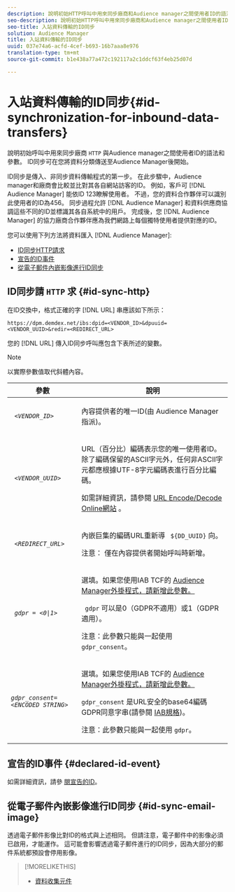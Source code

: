 ```yaml
---
description: 說明初始HTTP呼叫中用來同步廠商和Audience manager之間使用者ID的語法和參數。 ID同步可在您將資料分類傳送至Audience Manager後開始。
seo-description: 說明初始HTTP呼叫中用來同步廠商和Audience manager之間使用者ID的語法和參數。 ID同步可在您將資料分類傳送至Audience Manager後開始。
seo-title: 入站資料傳輸的ID同步
solution: Audience Manager
title: 入站資料傳輸的ID同步
uuid: 037e74a6-acfd-4cef-b693-16b7aaa8e976
translation-type: tm+mt
source-git-commit: b1e438a77a472c192117a2c1ddcf63f4eb25d07d

---
```



# 入站資料傳輸的ID同步{#id-synchronization-for-inbound-data-transfers}

說明初始呼叫中用來同步廠商 `HTTP` 與Audience manager之間使用者ID的語法和參數。 ID同步可在您將資料分類傳送至Audience Manager後開始。

<!-- c_id_sync_in.xml -->

ID同步是傳入、非同步資料傳輸程式的第一步。 在此步驟中，Audience manager和廠商會比較並比對其各自網站訪客的ID。 例如，客戶可 [!DNL Audience Manager] 能依ID 123瞭解使用者。 不過，您的資料合作夥伴可以識別此使用者的ID為456。 同步過程允許 [!DNL Audience Manager] 和資料供應商協調這些不同的ID並標識其各自系統中的用戶。 完成後，您 [!DNL Audience Manager] 的協力廠商合作夥伴應為我們網路上每個獨特使用者提供對應的ID。

您可以使用下列方法將資料匯入 [!DNL Audience Manager]:

* [ID同步HTTP請求](../../../integration/sending-audience-data/batch-data-transfer-explained/id-sync-http.md#id-sync-http)
* [宣告的ID事件](../../../integration/sending-audience-data/batch-data-transfer-explained/id-sync-http.md#declared-id-event)
* [從電子郵件內嵌影像進行ID同步](../../../integration/sending-audience-data/batch-data-transfer-explained/id-sync-http.md#id-sync-email-image)

## ID同步請 `HTTP` 求 {#id-sync-http}

在ID交換中，格式正確的字 [!DNL URL] 串應該如下所示：

```
https://dpm.demdex.net/ibs:dpid=<VENDOR_ID>&dpuuid=<VENDOR_UUID>&redir=<REDIRECT_URL>
```

您的 [!DNL URL] 傳入ID同步呼叫應包含下表所述的變數。

>[!NOTE]
>
>以實際參數值取代斜體內容。

<table id="table_EB9F4246E2A34ABB8ED06EA458EB186F"> 
 <thead> 
  <tr> 
   <th colname="col1" class="entry"> 參數 </th> 
   <th colname="col2" class="entry"> 說明 </th> 
  </tr> 
 </thead>
 <tbody> 
  <tr> 
   <td colname="col1"> <code> <i>&lt;VENDOR_ID&gt;</i> </code> </td> 
   <td colname="col2"> <p>內容提供者的唯一ID(由 <span class="keyword"> Audience Manager指派</span>)。 </p> </td> 
  </tr> 
  <tr> 
   <td colname="col1"> <code> <i>&lt;VENDOR_UUID&gt;</i> </code> </td> 
   <td colname="col2"> <p>URL（百分比）編碼表示您的唯一使用者ID。 除了編碼保留的ASCII字元外，任何非ASCII字元都應根據UTF-8字元編碼表進行百分比編碼。 </p> <p>如需詳細資訊，請參閱 <a href="https://www.url-encode-decode.com" format="http" scope="external"> URL Encode/Decode Online網站</a> 。 </p> </td> 
  </tr> 
  <tr> 
   <td colname="col1"> <code> <i>&lt;REDIRECT_URL&gt;</i> </code> </td> 
   <td colname="col2"> <p>內嵌巨集的編碼URL重新導 <code> ${DD_UUID}</code> 向。 </p> <p>注意： 僅在內容提供者開始呼叫時新增。 </p> </td> 
  </tr> 
  <tr> 
   <td colname="col1"> <code> <i>gdpr = &lt;0|1&gt;</i> </code> </td> 
   <td colname="col2"> <p>選填。如果您使用IAB TCF的 <a href="../../../overview/data-security-and-privacy/aam-iab-plugin.md">Audience Manager外掛程式，請新增此參數。</a></p> <p><code> gdpr</code> 可以是0（GDPR不適用）或1（GDPR適用）。 </p> <p> <b></b> 注意：此參數只能與一起使用 <code>gdpr_consent</code>。</p></td> 
  </tr> 
  <tr> 
   <td colname="col1"> <code><i>gdpr_consent=&lt;ENCODED STRING&gt;</i> </code> </td> 
   <td colname="col2"> <p>選填。如果您使用IAB TCF的 <a href="../../../overview/data-security-and-privacy/aam-iab-plugin.md">Audience Manager外掛程式，請新增此參數。</a></p> <p><code>gdpr_consent</code> 是URL安全的base64編碼GDPR同意字串(請參閱 <a href="https://github.com/InteractiveAdvertisingBureau/GDPR-Transparency-and-Consent-Framework/blob/master/URL-based%20Consent%20Passing_%20Framework%20Guidance.md#specifications" format="http" scope="external"> IAB規格</a>)。 </p> <p> <b></b> 注意：此參數只能與一起使用 <code>gdpr</code>。</p> </td> 
  </tr> 
 </tbody> 
</table>

## 宣告的ID事件 {#declared-id-event}

如需詳細資訊，請參 [閱宣告的ID](../../../features/declared-ids.md)。

## 從電子郵件內嵌影像進行ID同步 {#id-sync-email-image}

透過電子郵件影像比對ID的格式與上述相同。 但請注意，電子郵件中的影像必須已啟用，才能運作。 這可能會影響透過電子郵件進行的ID同步，因為大部分的郵件系統都預設會停用影像。

>[!MORELIKETHIS]
>
>* [資料收集元件](../../../reference/system-components/components-data-collection.md)

